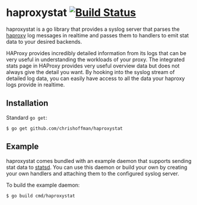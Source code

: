 # haproxystat [![Build Status](https://travis-ci.org/chrishoffman/haproxystat.png)](https://travis-ci.org/chrishoffman/haproxystat)

haproxystat is a go library that provides a syslog server that parses the [haproxy](http://www.haproxy.org/) log messages in realtime and passes them to handlers to emit stat data to your desired backends.

HAProxy provides incredibly detailed information from its logs that can be very useful in understanding the workloads of your proxy.  The integrated stats page in HAProxy provides very useful overview data but does not always give the detail you want.  By hooking into the syslog stream of detailed log data, you can easily have access to all the data your haproxy logs provide in realtime.

## Installation

Standard `go get`:

```
$ go get github.com/chrishoffman/haproxystat
```

## Example
haproxystat comes bundled with an example daemon that supports sending stat data to [statsd](https://github.com/etsy/statsd).  You can use this daemon or build your own by creating your own handlers and attaching them to the configured syslog server.

To build the example daemon:

```
$ go build cmd/haproxystat
```
